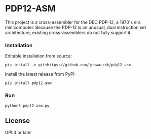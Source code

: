 # PDP12-ASM

This project is a cross-assembler for the DEC PDP-12, a 1970's era minicomputer. Because the PDP-12 is an unusual, dual
instruction set architecture, existing cross-assemblers do not fully support it.


### Installation

Editable installation from source:
```
pip install -e git+https://github.com/jnowaczek/pdp12-asm
```

Install the latest release from PyPI:
```
pip install pdp12-asm
```


### Run

```
python3 pdp12-asm.py
```

License
----

GPL3 or later
